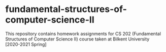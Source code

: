 # fundamental-structures-of-computer-science-II
This repository contains homework assignments for CS 202 (Fundamental Structures of Computer Science II) course taken at Bilkent University [2020-2021 Spring]
